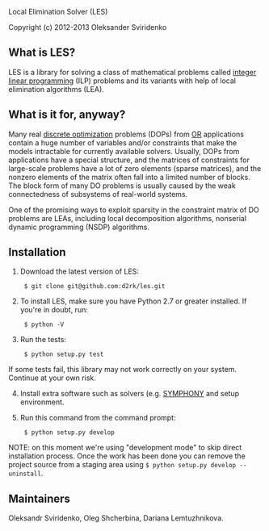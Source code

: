 <!--- -*- mode: markdown; -*- --->

Local Elimination Solver (LES)

Copyright (c) 2012-2013 Oleksander Sviridenko

## What is LES?

LES is a library for solving a class of mathematical problems called [integer
linear programming](http://en.wikipedia.org/wiki/Integer_linear_programming)
(ILP) problems and its variants with help of local elimination algorithms (LEA).

## What is it for, anyway?

Many real
[discrete optimization](http://en.wikipedia.org/wiki/Discrete_optimization)
problems (DOPs) from [OR](http://en.wikipedia.org/wiki/Operations_research)
applications contain a huge number of variables and/or constraints that make the
models intractable for currently available solvers. Usually, DOPs from
applications have a special structure, and the matrices of constraints for
large-scale problems have a lot of zero elements (sparse matrices), and the
nonzero elements of the matrix often fall into a limited number of blocks. The
block form of many DO problems is usually caused by the weak connectedness of
subsystems of real-world systems.

One of the promising ways to exploit sparsity in the constraint matrix of DO
problems are LEAs, including local decomposition algorithms, nonserial dynamic
programming (NSDP) algorithms.

## Installation

1. Download the latest version of LES:

        $ git clone git@github.com:d2rk/les.git

2. To install LES, make sure you have Python 2.7 or greater installed. If you're
in doubt, run:

        $ python -V

3. Run the tests:

        $ python setup.py test

If some tests fail, this library may not work correctly on your system. Continue
at your own risk.

4. Install extra software such as solvers
(e.g. [SYMPHONY](https://github.com/d2rk/les/blob/master/docs/install_symphony.md#install-symphony)
and setup environment.

5. Run this command from the command prompt:

        $ python setup.py develop

NOTE: on this moment we're using "development mode" to skip direct installation
process. Once the work has been done you can remove the project source from a
staging area using `$ python setup.py develop --uninstall`.

## Maintainers

Oleksandr Sviridenko, Oleg Shcherbina, Dariana Lemtuzhnikova.
